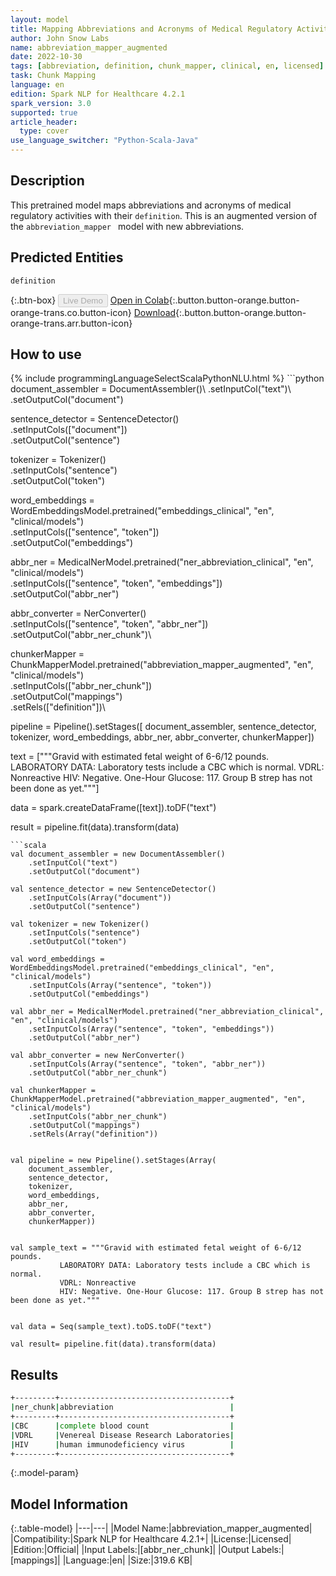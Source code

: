 ```yaml
---
layout: model
title: Mapping Abbreviations and Acronyms of Medical Regulatory Activities with Their Definitions (Augmented)
author: John Snow Labs
name: abbreviation_mapper_augmented
date: 2022-10-30
tags: [abbreviation, definition, chunk_mapper, clinical, en, licensed]
task: Chunk Mapping
language: en
edition: Spark NLP for Healthcare 4.2.1
spark_version: 3.0
supported: true
article_header:
  type: cover
use_language_switcher: "Python-Scala-Java"
---
```


## Description

This pretrained model maps abbreviations and acronyms of medical regulatory activities with their `definition`. This is an augmented version of the `abbreviation_mapper ` model with new abbreviations.

## Predicted Entities

`definition`

{:.btn-box}
<button class="button button-orange" disabled>Live Demo</button>
[Open in Colab](https://colab.research.google.com/github/JohnSnowLabs/spark-nlp-workshop/blob/master/tutorials/Certification_Trainings/Healthcare/26.Chunk_Mapping.ipynb){:.button.button-orange.button-orange-trans.co.button-icon}
[Download](https://s3.amazonaws.com/auxdata.johnsnowlabs.com/clinical/models/abbreviation_mapper_augmented_en_4.2.1_3.0_1667127908106.zip){:.button.button-orange.button-orange-trans.arr.button-icon}

## How to use



<div class="tabs-box" markdown="1">
{% include programmingLanguageSelectScalaPythonNLU.html %}
```python
document_assembler = DocumentAssembler()\
    .setInputCol("text")\
    .setOutputCol("document")

sentence_detector = SentenceDetector()\
    .setInputCols(["document"])\
    .setOutputCol("sentence")

tokenizer = Tokenizer()\
    .setInputCols("sentence")\
    .setOutputCol("token")

word_embeddings = WordEmbeddingsModel.pretrained("embeddings_clinical", "en", "clinical/models")\
    .setInputCols(["sentence", "token"])\
    .setOutputCol("embeddings")

abbr_ner = MedicalNerModel.pretrained("ner_abbreviation_clinical", "en", "clinical/models") \
    .setInputCols(["sentence", "token", "embeddings"]) \
    .setOutputCol("abbr_ner")

abbr_converter = NerConverter() \
    .setInputCols(["sentence", "token", "abbr_ner"]) \
    .setOutputCol("abbr_ner_chunk")\

chunkerMapper = ChunkMapperModel.pretrained("abbreviation_mapper_augmented", "en", "clinical/models")\
    .setInputCols(["abbr_ner_chunk"])\
    .setOutputCol("mappings")\
    .setRels(["definition"])\

pipeline = Pipeline().setStages([
    document_assembler,
    sentence_detector,
    tokenizer, 
    word_embeddings,
    abbr_ner, 
    abbr_converter, 
    chunkerMapper])


text = ["""Gravid with estimated fetal weight of 6-6/12 pounds.
           LABORATORY DATA: Laboratory tests include a CBC which is normal. 
           VDRL: Nonreactive
           HIV: Negative. One-Hour Glucose: 117. Group B strep has not been done as yet."""]

data = spark.createDataFrame([text]).toDF("text")

result = pipeline.fit(data).transform(data)
```
```scala
val document_assembler = new DocumentAssembler()
    .setInputCol("text")
    .setOutputCol("document")

val sentence_detector = new SentenceDetector()
    .setInputCols(Array("document"))
    .setOutputCol("sentence")

val tokenizer = new Tokenizer()
    .setInputCols("sentence")
    .setOutputCol("token")

val word_embeddings = WordEmbeddingsModel.pretrained("embeddings_clinical", "en", "clinical/models")
    .setInputCols(Array("sentence", "token"))
    .setOutputCol("embeddings")

val abbr_ner = MedicalNerModel.pretrained("ner_abbreviation_clinical", "en", "clinical/models") 
    .setInputCols(Array("sentence", "token", "embeddings")) 
    .setOutputCol("abbr_ner")

val abbr_converter = new NerConverter() 
    .setInputCols(Array("sentence", "token", "abbr_ner")) 
    .setOutputCol("abbr_ner_chunk")

val chunkerMapper = ChunkMapperModel.pretrained("abbreviation_mapper_augmented", "en", "clinical/models")
    .setInputCols("abbr_ner_chunk")
    .setOutputCol("mappings")
    .setRels(Array("definition"))


val pipeline = new Pipeline().setStages(Array(
    document_assembler,
    sentence_detector,
    tokenizer, 
    word_embeddings,
    abbr_ner, 
    abbr_converter, 
    chunkerMapper))


val sample_text = """Gravid with estimated fetal weight of 6-6/12 pounds.
           LABORATORY DATA: Laboratory tests include a CBC which is normal. 
           VDRL: Nonreactive
           HIV: Negative. One-Hour Glucose: 117. Group B strep has not been done as yet.""" 


val data = Seq(sample_text).toDS.toDF("text")

val result= pipeline.fit(data).transform(data)
```
</div>

## Results

```bash
+---------+--------------------------------------+
|ner_chunk|abbreviation                          |
+---------+--------------------------------------+
|CBC      |complete blood count                  |
|VDRL     |Venereal Disease Research Laboratories|
|HIV      |human immunodeficiency virus          |
+---------+--------------------------------------+
```

{:.model-param}
## Model Information

{:.table-model}
|---|---|
|Model Name:|abbreviation_mapper_augmented|
|Compatibility:|Spark NLP for Healthcare 4.2.1+|
|License:|Licensed|
|Edition:|Official|
|Input Labels:|[abbr_ner_chunk]|
|Output Labels:|[mappings]|
|Language:|en|
|Size:|319.6 KB|